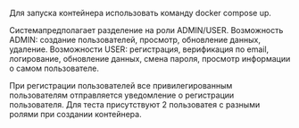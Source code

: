 Для запуска контейнера использовать команду docker compose up.

Системапредполагает разделение на роли ADMIN/USER.
Возможность ADMIN: создание пользователей, просмотр, обновление данных, удаление.
Возможности USER: регистрация, верификация по email, логирование, обновление данных, смена пароля, просмотр информации о самом пользователе.

При регистрации пользователей все привилегированным пользователям отправляется уведомление о регистрации пользователя.
Для теста присутствуют 2 пользоватея с разными ролями при создании контейнера.
